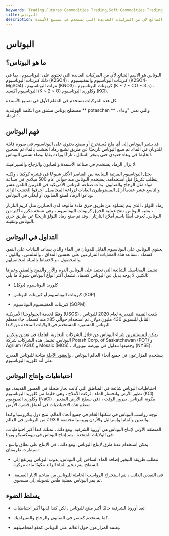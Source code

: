 ```yaml
---
keywords: Trading,Futures Commodities Trading,Soft Commodities Trading,Futures and Commodities Trading
title: البوتاس
description: البوتاس هو الاسم الشائع لأي من المركبات العديدة التي تستخدم في تصنيع الأسمدة.
---
```


# البوتاس
## ما هو البوتاس؟

البوتاس هو الاسم الشائع لأي من المركبات العديدة التي تحتوي على البوتاسيوم ، بما في ذلك كبريتات البوتاسيوم (K2SO4) ، كبريتات البوتاسيوم والمغنيسيوم (K2SO4-MgSO4) ، نترات البوتاسيوم (KNO3) ، كربونات البوتاسيوم (K ~ 2 ~ CO ~ 3 ~) ، البوتاسيوم أكسيد (K ~ 2 ~ O) وكلوريد البوتاسيوم (KCl).

كل هذه المركبات تستخدم في المقام الأول في تصنيع الأسمدة.

مصطلح بوتاس مشتق من الكلمة الهولندية ** potaschen ** ، والتي تعني "وعاء الرماد".

## فهم البوتاس

قد يشير البوتاس إلى أي ملح مُستخرج أو مصنع يحتوي على البوتاسيوم في صورة قابلة للذوبان في الماء. تم صنع البوتاس تاريخيًا عن طريق تشبع رماد الخشب بالماء ثم تسخين الخليط في وعاء حديدي حتى يتبخر السائل ، تاركًا وراءه بقايا بيضاء تسمى البوتاس.

لا يزال الرماد يستخدم في صناعة الأسمدة والصابون والزجاج والسيراميك.

يحتل البوتاسيوم المرتبة السابعة بين العناصر الأكثر شيوعًا في قشرة كوكبنا ، ولكنه يتطلب تكريرًا قبل استخدامه. يستخدم البوتاس منذ حوالي عام 500 ميلادي في صناعة مواد مثل الزجاج والصابون. بدأت صناعة البوتاس الأمريكية في القرنين الثامن عشر والتاسع عشر عندما أزال المستوطنون الغابات لزراعة المحاصيل. أحرقوا الخشب الزائد وباعوا الرماد لصنع الصابون أو ليغلي في البوتاس.

رماد اللؤلؤ ، الذي يتم إنشاؤه عن طريق حرق مادة مألوفة لدى الخبازين مثل كريم التارتار ، يشبه البوتاس. تنتج عملية الحرق كربونات البوتاسيوم ، وهي نسخة مكررة أكثر من البوتاس. يُعرف أيضًا باسم أملاح التارتار ، وقد تم صنع رماد اللؤلؤ تاريخيًا عن طريق حرق البوتاس وتنقيته.

## التداول في البوتاس

يحتوي البوتاس على البوتاسيوم القابل للذوبان في الماء والذي يساعد النباتات على النمو. كسماد ، تساعد هذه المغذيات المزارعين على تحسين المذاق ، والملمس ، واللون ، والمحصول ، والاحتفاظ بالمياه لمحاصيلهم.

تشمل المحاصيل الشائعة التي تعتمد على البوتاس الذرة والأرز والقمح والقطن وغيرها الكثير. لا يوجد بديل عن البوتاس كسماد. تشمل أكثر أنواع البوتاس شيوعًا ما يلي:

- كلوريد البوتاسيوم (بوكل)

- كبريتات البوتاسيوم أو كبريتات البوتاس (SOP)

- كبريتات المغنيسيوم البوتاسيوم (SOPM)

وفقًا لخدمة الجيولوجيا الأمريكية (USGS) ، بلغت القيمة التقديرية لعام 2020 للبوتاس القابل للتسويق 430 مليون دولار. تم استخدام حوالي 85٪ منه كسماد. جاء معظم البوتاس المستورد المستخدم في الولايات المتحدة من كندا.

يمكن للمستثمرين شراء البوتاس من خلال الشركات التجارية العاملة في تعدين وتكرير البوتاس. تشمل هذه الشركات شركة Potash Corp. of Saskatchewan (POT) و Agrium (AGU) و Mosaic (MOS) ، وجميعها تتداول في بورصة نيويورك (NYSE).

يستخدم المزارعون في جميع أنحاء العالم البوتاس ، [والعقود الآجلة](/futures) متاحة للبوتاس المدرج على أنه كلوريد البوتاسيوم.

## احتياطيات وإنتاج البوتاس

احتياطيات البوتاس شائعة في المناطق التي كانت بحار ضحلة في العصور القديمة. مع تطور الأرض وانحسار الماء ، تُركت الأملاح ، وهي خليط من كلوريد البوتاسيوم (KCl) وكلوريد الصوديوم (NaCl) ، مكونة البوتاس. بمرور الوقت ، دفن سطح الأرض المتغير معظم هذه الاحتياطيات في أعماق قشرة الأرض.

توجد رواسب البوتاس في شكلها الخام في جميع أنحاء العالم. تنتج دول بيلاروسيا وكندا والصين وألمانيا وإسرائيل والأردن وروسيا مجتمعة 93.9 ٪ من البوتاس في العالم.

المنطقة الأولى لإنتاج البوتاس هي أوروبا الشرقية. ومع ذلك ، تمتلك كندا أكبر احتياطيات. في الولايات المتحدة ، يتم إنتاج البوتاس في نيومكسيكو ويوتا.

يمكن استخدام عدة طرق لإنتاج البوتاس. ومع ذلك ، في الإنتاج على نطاق واسع ، سيطرت طريقتان:

- تتطلب طريقة التبخير إضافة الماء الساخن إلى البوتاس. يذوب البوتاس ويرتفع إلى السطح. يتم تبخير الماء الزائد مكونًا مادة مركزة.

- في التعدين الذائب ، يتم استخراج الرواسب الحاملة للبوتاس من مناجم الآبار العميقة. ثم يمر البوتاس بعملية طحن لتحويله إلى مسحوق.

## يسلط الضوء

- تعد أوروبا الشرقية حاليًا أكبر منتج للبوتاس ، لكن كندا لديها أكبر احتياطيات.

- كما يستخدم كعنصر في الصابون والزجاج والسيراميك.

- يعتمد المزارعون حول العالم على البوتاس كمغذٍ لمحاصيلهم.

